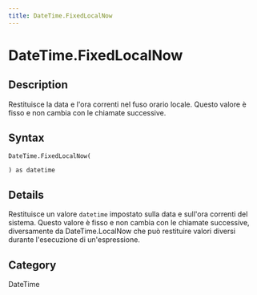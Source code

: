 ```yaml
---
title: DateTime.FixedLocalNow
---
```


# DateTime.FixedLocalNow


## Description

Restituisce la data e l&#39;ora correnti nel fuso orario locale. Questo valore è fisso e non cambia con le chiamate successive.


## Syntax

```powerquery
DateTime.FixedLocalNow(

) as datetime
```


## Details

Restituisce un valore <code>datetime</code> impostato sulla data e sull'ora correnti del sistema. Questo valore è fisso e non cambia con le chiamate successive, diversamente da DateTime.LocalNow che può restituire valori diversi durante l'esecuzione di un'espressione.



## Category
DateTime
